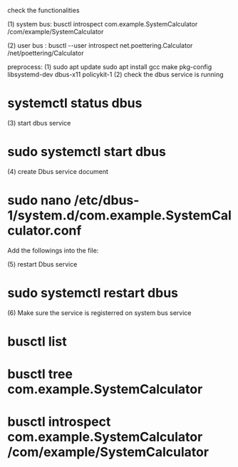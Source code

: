 check the functionalities

(1) system bus:  busctl introspect com.example.SystemCalculator /com/example/SystemCalculator


(2) user bus  :  busctl --user introspect net.poettering.Calculator /net/poettering/Calculator

preprocess:
(1)
sudo apt update
sudo apt install gcc make pkg-config libsystemd-dev dbus-x11 policykit-1
(2) check the dbus service is running
# systemctl status dbus
(3) start dbus service
# sudo systemctl start dbus
(4) create Dbus service document
# sudo nano /etc/dbus-1/system.d/com.example.SystemCalculator.conf
Add the followings into the file:

<!DOCTYPE busconfig PUBLIC "-//freedesktop//DTD D-BUS Bus Configuration 1.0//EN"
 "http://www.freedesktop.org/standards/dbus/1.0/busconfig.dtd">
<busconfig>
  <policy user="openbmc">
    <allow own="com.example.SystemCalculator"/>
    <allow send_destination="com.example.SystemCalculator"/>
    <allow send_interface="com.example.SystemCalculator"/>
  </policy>
</busconfig>

(5) restart Dbus service
# sudo systemctl restart dbus

(6) Make sure the service is registerred on system bus service
# busctl list
# busctl tree com.example.SystemCalculator
# busctl introspect com.example.SystemCalculator /com/example/SystemCalculator




